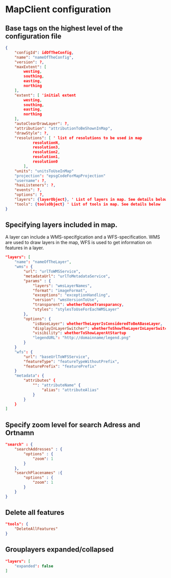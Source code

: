 
# MapClient configuration
## Base tags on the highest level of the configuration file
```json
{
	"configId": idOfTheConfig,
	"name": "nameOfTheConfig",
	"version": ?,
	"maxExtent": [
		westing,
		southing,
		easting,
		northing
	],
	"extent": [ 'initial extent
		westing,
		southing,
		easting,
		northing
	],
	"autoClearDrawLayer": ?,
	"attribution": "attributionToBeShownInMap",
	"drawStyle": ?,
	"resolutions": [ ' list of resolutions to be used in map
			resolutionN,
			resolution3,
			resolution2,
			resolution1,
			resolution0
		],
	"units": "unitsToUseInMap"
	"projection": "epsgCodeForMapProjection"
	"username": ?,
	"hasListeners": ?,
	"events": ?,
	"options": ?,
	"layers": {layerObject}, ' List of layers in map. See details below
	"tools": {toolsObject} ' List of tools in map. See details below
}
```

## Specifying layers included in map. 
A layer can include a WMS-specifgication and a WFS-specification. WMS are used to draw layers in the map, WFS is used to get information on features in a layer.
```json
"layers": [
	"name": "nameOfTheLayer",
	"wms": {
		"url": "urlToWMSService",
		"metadataUrl": "urlToMetadataService",
		"params" : {
			"layers": "wmsLayerNames",
			"format": "imageFormat",
			"exceptions": "exceptionHandling",
			"version": "wmsVersionToUse",
			"transparent": whetherToUseTransparancy,
			"styles": "stylesToUseForEachWMSLayer"
		},
		"options": {
			"isBaseLayer": whetherTheLayerIsConsideredToBeABaseLayer,
			"displayInLayerSwitcher": whetherToShowTheLayerInLayerSwitcher,
			"visibility": whetherToShowLayerAtStartup
			"legendURL": "http://domainname/legend.png"
		}
	}
	"wfs": {
		"url": "baseUrlToWFSService",
		"featureType": "featureTypeWithoutPrefix",
		"featurePrefix": "featurePrefix"
	}
	"metadata": {
		"attributes" {
			"": "attributeName" {
				"alias": "attributeAlias"
			}
		}
	}
]
```
## Specify zoom level for search Adress and Ortnamn
```json
"search" : {
	"searchAddresses" : {
		"options" : {
			"zoom": 1
		}
	},
	"searchPlacenames" :{
		"options" : {
			"zoom": 1
		}
	}
}
```
## Delete all features
```json
"tools": {
	"DeleteAllFeatures"
}
```
## Grouplayers expanded/collapsed
```json
"layers": [
    "expanded": false
]
```
